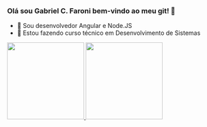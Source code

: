 ### Olá sou Gabriel C. Faroni bem-vindo ao meu git! 👋

- 🔭 Sou desenvolvedor Angular e Node.JS
- 🌱 Estou fazendo curso técnico em Desenvolvimento de Sistemas


<div>
  <a href="https://www.linkedin.com/in/gabrielfaroni/">
  <img height="180em" src="https://github-readme-stats.vercel.app/api?username=gabrielfaroni&show_icons=true&theme=dark#gh-dark-mode-only">
  <img height="180em" src="https://github-readme-stats.vercel.app/api/top-langs/?username=gabrielfaroni&layout=compact&theme=dark">  
</div>

